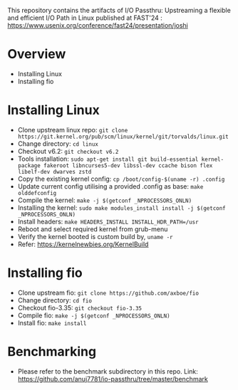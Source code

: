 This repository contains the artifacts of I/O Passthru: Upstreaming a flexible and
efficient I/O Path in Linux published at FAST'24 : https://www.usenix.org/conference/fast24/presentation/joshi

# Overview
* Installing Linux
* Installing fio

# Installing Linux
* Clone upstream linux repo: ```git clone https://git.kernel.org/pub/scm/linux/kernel/git/torvalds/linux.git```
* Change directory: ```cd linux```
* Checkout v6.2: ```git checkout v6.2```
* Tools installation: ```sudo apt-get install git build-essential kernel-package fakeroot libncurses5-dev libssl-dev ccache bison flex libelf-dev dwarves zstd```
* Copy the existing kernel config: ```cp /boot/config-$(uname -r) .config```
* Update current config utilising a provided .config as base: ```make olddefconfig```
* Compile the kernel: ```make -j $(getconf _NPROCESSORS_ONLN)```
* Installing the kernel: ```sudo make modules_install install -j $(getconf _NPROCESSORS_ONLN)```
* Install headers:  ```make HEADERS_INSTALL INSTALL_HDR_PATH=/usr```
* Reboot and select required kernel from grub-menu
* Verify the kernel booted is custom build by, ```uname -r```
* Refer: https://kernelnewbies.org/KernelBuild

# Installing fio
* Clone upstream fio: ```git clone https://github.com/axboe/fio```
* Change directory: ```cd fio```
* Checkout fio-3.35: ```git checkout fio-3.35```
* Compile fio: ```make -j $(getconf _NPROCESSORS_ONLN)```
* Install  fio: ```make install```

# Benchmarking
* Please refer to the benchmark subdirectory in this repo.
  Link: https://github.com/anuj7781/io-passthru/tree/master/benchmark
